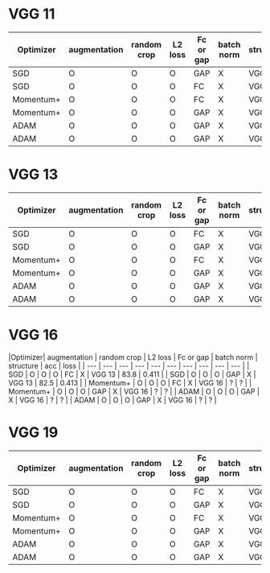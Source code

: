 # VGG 11
|Optimizer| augmentation | random crop | L2 loss | Fc or gap | batch norm | structure | acc | loss |
| --- | --- | --- | --- | --- | --- | --- | --- | --- | 
| SGD | O | O | O | GAP | X |  VGG 16  | 80.33% | 0.46 |
| SGD | O | O | O | FC | X |  VGG 16  | 82.00% | 0.44 |
| Momentum+ | O | O | O | FC | X |  VGG 11  | 82.33% | 0.417 | 
| Momentum+ | O | O | O | GAP | X |  VGG 11  | 82.21% | 0.43 |
| ADAM | O | O | O | GAP | X |  VGG 11  | ? | ? | 
| ADAM | O | O | O | GAP | X |  VGG 11  | ? | ? | 

# VGG 13
|Optimizer| augmentation | random crop | L2 loss | Fc or gap | batch norm | structure | acc | loss |
| --- | --- | --- | --- | --- | --- | --- | --- | --- | 
| SGD | O | O | O | FC | X |  VGG 11  |  82.53%| 0.417 |
| SGD | O | O | O | GAP | X |  VGG 11  | 83.39%  | 0.412 |
| Momentum+ | O | O | O | FC | X |  VGG 13  | ? | ? | 
| Momentum+ | O | O | O | GAP | X |  VGG 13  | ? | ? |
| ADAM | O | O | O | GAP | X |  VGG 13  | ? | ? | 
| ADAM | O | O | O | GAP | X |  VGG 13  | ? | ? | 


# VGG 16
|Optimizer| augmentation | random crop | L2 loss | Fc or gap | batch norm | structure | acc | loss |
| --- | --- | --- | --- | --- | --- | --- | --- | --- | --- | 
| SGD | O | O | O | FC | X |  VGG 13  | 83.8 | 0.411 | 
| SGD | O | O | O | GAP | X |  VGG 13  | 82.5 | 0.413 | 
| Momentum+ | O | O | O | FC | X |  VGG 16  | ? | ? | 
| Momentum+ | O | O | O | GAP | X |  VGG 16  | ? | ? |
| ADAM | O | O | O | GAP | X |  VGG 16  | ? | ? | 
| ADAM | O | O | O | GAP | X |  VGG 16  | ? | ? | 



# VGG 19
|Optimizer| augmentation | random crop | L2 loss | Fc or gap | batch norm | structure | acc | loss |
| --- | --- | --- | --- | --- | --- | --- | --- | --- | 
| SGD | O | O | O | FC | X |  VGG 19  | ? | ? | 
| SGD | O | O | O | GAP | X |  VGG 19  | ? | ? | 
| Momentum+ | O | O | O | FC | X |  VGG 19  | ? | ? |
| Momentum+ | O | O | O | GAP | X |  VGG 19  | ? | ? |
| ADAM | O | O | O | GAP | X |  VGG 19  | ? | ? | 
| ADAM | O | O | O | GAP | X |  VGG 19  | ? | ? |











